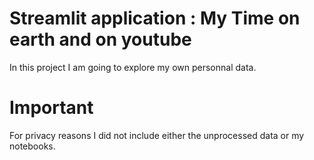 # Streamlit application : My Time on earth and on youtube

In this project I am going to explore my own personnal data.

# Important
For privacy reasons I did not include either the unprocessed data or my notebooks.
